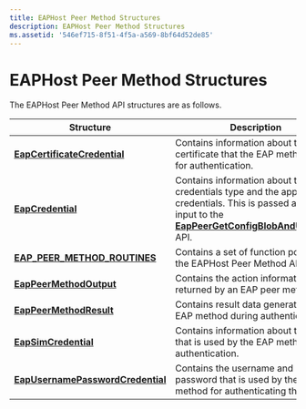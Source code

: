 ```yaml
---
title: EAPHost Peer Method Structures
description: EAPHost Peer Method Structures
ms.assetid: '546ef715-8f51-4f5a-a569-8bf64d52de85'
---
```


# EAPHost Peer Method Structures

The EAPHost Peer Method API structures are as follows.



| Structure                                                              | Description                                                                                                                                                                                        |
|------------------------------------------------------------------------|----------------------------------------------------------------------------------------------------------------------------------------------------------------------------------------------------|
| [**EapCertificateCredential**](eapcertificatecredential.md)           | Contains information about the certificate that the EAP method uses for authentication.                                                                                                            |
| [**EapCredential**](eapcredential.md)                                 | Contains information about the credentials type and the appropriate credentials. This is passed as an input to the [**EapPeerGetConfigBlobAndUserBlob**](eappeergetconfigblobanduserblob.md) API. |
| [**EAP\_PEER\_METHOD\_ROUTINES**](eap-peer-method-routines.md)        | Contains a set of function pointers to the EAPHost Peer Method APIs.                                                                                                                               |
| [**EapPeerMethodOutput**](eappeermethodoutput.md)                     | Contains the action information returned by an EAP peer method.                                                                                                                                    |
| [**EapPeerMethodResult**](eappeermethodresult.md)                     | Contains result data generated by an EAP method during authentication.                                                                                                                             |
| [**EapSimCredential**](eapsimcredential.md)                           | Contains information about the SIM that is used by the EAP method for authentication.                                                                                                              |
| [**EapUsernamePasswordCredential**](eapusernamepasswordcredential.md) | Contains the username and password that is used by the EAP method for authenticating the user.                                                                                                     |



 

 

 




